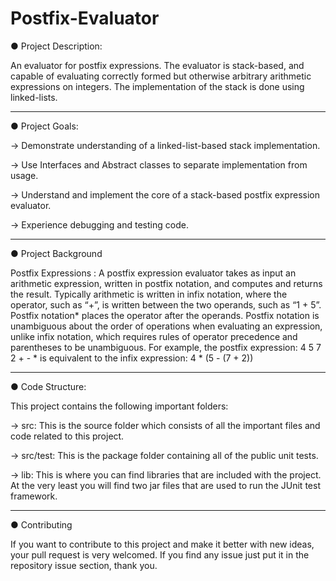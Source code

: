 # Postfix-Evaluator

● Project Description:

An evaluator for postfix expressions. The evaluator is stack-based, and capable of evaluating correctly formed but otherwise arbitrary arithmetic expressions on integers. The implementation of the stack is done using linked-lists.

  _________________________________


● Project Goals:


  -> Demonstrate understanding of a linked-list-based stack implementation.
  
  -> Use Interfaces and Abstract classes to separate implementation from usage.
  
  -> Understand and implement the core of a stack-based postfix expression evaluator.
  
  -> Experience debugging and testing code.
  
  _________________________________
  
  
● Project Background

  Postfix Expressions : A postfix expression evaluator takes as input an arithmetic expression, written in         postfix notation, and computes and returns the result. Typically arithmetic is written in infix notation,
  where the operator, such as “+”, is written between the two operands, such as “1 + 5”. Postfix
  notation* places the operator after the operands. Postfix notation is unambiguous about the
  order of operations when evaluating an expression, unlike infix notation, which requires rules
  of operator precedence and parentheses to be unambiguous.
  For example, the postfix expression: 4 5 7 2 + - *
  is equivalent to the infix expression: 4 * (5 - (7 + 2))
 
  _________________________________
  
  
  ● Code Structure:
  
  This project contains the following important folders:
  
  -> src: This is the source folder which consists of all the important files and code related to this project.
  
  -> src/test: This is the package folder containing all of the public unit tests.
  
  -> lib: This is where you can find libraries that are included with the project. At the very
          least you will find two jar files that are used to run the JUnit test framework.
          
   
  __________________________________
  
  
● Contributing

  If you want to contribute to this project and make it better with new ideas, your pull request is very welcomed. 
  If you find any issue just put it in the repository issue section, thank you.

